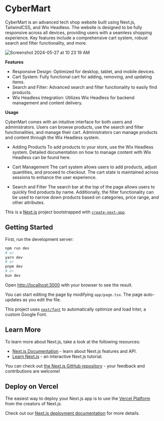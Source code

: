 # CyberMart

CyberMart is an advanced tech shop website built using Next.js, TailwindCSS, and Wix Headless. The website is designed to be fully responsive across all devices, providing users with a seamless shopping experience. Key features include a comprehensive cart system, robust search and filter functionality, and more.

![Screenshot 2024-05-27 at 10 23 19 AM](https://github.com/TariqKichawele/CyberMart/assets/105932024/cd34a4df-2a7c-4dc2-8f48-9898c632273b)

**Features**

- Responsive Design: Optimized for desktop, tablet, and mobile devices.
- Cart System: Fully functional cart for adding, removing, and updating items.
- Search and Filter: Advanced search and filter functionality to easily find products.
- Wix Headless Integration: Utilizes Wix Headless for backend management and content delivery.

**Usage**

CyberMart comes with an intuitive interface for both users and administrators. Users can browse products, use the search and filter functionalities, and manage their cart. Administrators can manage products and content through the Wix Headless system.

- Adding Products
To add products to your store, use the Wix Headless system. Detailed documentation on how to manage content with Wix Headless can be found here.

- Cart Management
The cart system allows users to add products, adjust quantities, and proceed to checkout. The cart state is maintained across sessions to enhance the user experience.

- Search and Filter
The search bar at the top of the page allows users to quickly find products by name. Additionally, the filter functionality can be used to narrow down products based on categories, price range, and other attributes.

This is a [Next.js](https://nextjs.org/) project bootstrapped with [`create-next-app`](https://github.com/vercel/next.js/tree/canary/packages/create-next-app).

## Getting Started

First, run the development server:

```bash
npm run dev
# or
yarn dev
# or
pnpm dev
# or
bun dev
```

Open [http://localhost:3000](http://localhost:3000) with your browser to see the result.

You can start editing the page by modifying `app/page.tsx`. The page auto-updates as you edit the file.

This project uses [`next/font`](https://nextjs.org/docs/basic-features/font-optimization) to automatically optimize and load Inter, a custom Google Font.

## Learn More

To learn more about Next.js, take a look at the following resources:

- [Next.js Documentation](https://nextjs.org/docs) - learn about Next.js features and API.
- [Learn Next.js](https://nextjs.org/learn) - an interactive Next.js tutorial.

You can check out [the Next.js GitHub repository](https://github.com/vercel/next.js/) - your feedback and contributions are welcome!

## Deploy on Vercel

The easiest way to deploy your Next.js app is to use the [Vercel Platform](https://vercel.com/new?utm_medium=default-template&filter=next.js&utm_source=create-next-app&utm_campaign=create-next-app-readme) from the creators of Next.js.

Check out our [Next.js deployment documentation](https://nextjs.org/docs/deployment) for more details.
